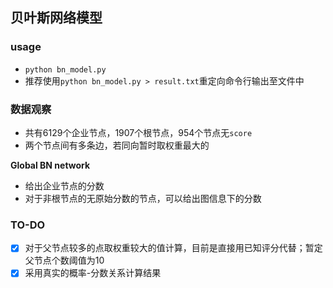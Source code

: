 ## 贝叶斯网络模型

### usage
- `python bn_model.py`
- 推荐使用`python bn_model.py > result.txt`重定向命令行输出至文件中

### 数据观察

- 共有6129个企业节点，1907个根节点，954个节点无`score`
- 两个节点间有多条边，若同向暂时取权重最大的

**Global BN network**

- 给出企业节点的分数
- 对于非根节点的无原始分数的节点，可以给出图信息下的分数

### TO-DO

- [x] 对于父节点较多的点取权重较大的值计算，目前是直接用已知评分代替；暂定父节点个数阈值为10
- [x] 采用真实的概率-分数关系计算结果
